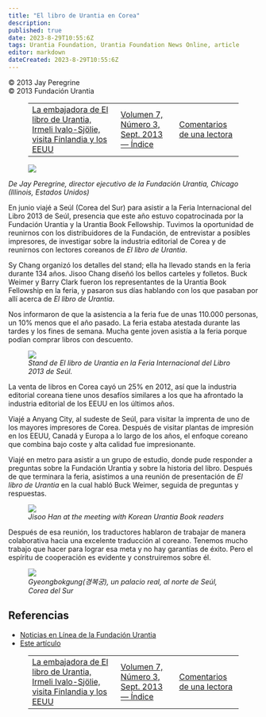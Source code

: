 ```yaml
---
title: "El libro de Urantia en Corea"
description: 
published: true
date: 2023-8-29T10:55:6Z
tags: Urantia Foundation, Urantia Foundation News Online, article
editor: markdown
dateCreated: 2023-8-29T10:55:6Z
---
```


<p class="v-card v-sheet theme--light gray lighten-3 px-2">© 2013 Jay Peregrine<br>© 2013 Fundación Urantia</p>
<figure class="table chapter-navigator">
  <table>
    <tbody>
      <tr>
        <td>
        <a href="/es/article/Irmeli_Sjolie/Urantia_Book_Ambassador_Irmeli_Ivalo_Sjolie_visits_Finland_and_the_USA">
          <span class="mdi mdi-arrow-left-drop-circle"></span><span class="pl-2">La embajadora de El libro de Urantia, Irmeli Ivalo-Sjölie, visita Finlandia y los EEUU</span>
        </a>
        </td>
        <td>
        <a href="/es/index/articles_uf_news_online#volumen-7-número-3-sept-2013">
          <span class="mdi mdi-book-open-variant"></span><span class="pl-2">Volumen 7, Número 3, Sept. 2013 — Índice</span>
        </a>
        </td>
        <td>
        <a href="/es/article/UF_News_Online/A_Readers_Comment_2013_09">
          <span class="pr-2">Comentarios de una lectora</span><span class="mdi mdi-arrow-right-drop-circle"></span>
        </a>
        </td>
      </tr>
    </tbody>
  </table>
</figure>


<figure id="Figure_1" class="image urantiapedia image-style-align-left">
<img src="/image/article/UF_News_Online/2013_09/054.jpg">
</figure>

_De Jay Peregrine, director ejecutivo de la Fundación Urantia, Chicago (Illinois, Estados Unidos)_

En junio viajé a Seúl (Corea del Sur) para asistir a la Feria Internacional del Libro 2013 de Seúl, presencia que este año estuvo copatrocinada por la Fundación Urantia y la Urantia Book Fellowship. Tuvimos la oportunidad de reunirnos con los distribuidores de la Fundación, de entrevistar a posibles impresores, de investigar sobre la industria editorial de Corea y de reunirnos con lectores coreanos de _El libro de Urantia_.

Sy Chang organizó los detalles del stand; ella ha llevado stands en la feria durante 134 años. Jisoo Chang diseñó los bellos carteles y folletos. Buck Weimer y Barry Clark fueron los representantes de la Urantia Book Fellowship en la feria, y pasaron sus días hablando con los que pasaban por allí acerca de _El libro de Urantia_.

Nos informaron de que la asistencia a la feria fue de unas 110.000 personas, un 10% menos que el año pasado. La feria estaba atestada durante las tardes y los fines de semana. Mucha gente joven asistía a la feria porque podían comprar libros con descuento.
<br style="clear:both;"/>

<figure id="Figure_2" class="image urantiapedia">
<img src="/image/article/UF_News_Online/2013_09/059.jpg">
<figcaption><em>Stand de El libro de Urantia
en la Feria Internacional del Libro
2013 de Seúl.</em></figcaption>
</figure>

La venta de libros en Corea cayó un 25% en 2012, así que la industria editorial coreana tiene unos desafíos similares a los que ha afrontado la industria editorial de los EEUU en los últimos años.

Viajé a Anyang City, al sudeste de Seúl, para visitar la imprenta de uno de los mayores impresores de Corea. Después de visitar plantas de impresión en los EEUU, Canadá y Europa a lo largo de los años, el enfoque coreano que combina bajo coste y alta calidad fue impresionante.

Viajé en metro para asistir a un grupo de estudio, donde pude responder a preguntas sobre la Fundación Urantia y sobre la historia del libro. Después de que terminara la feria, asistimos a una reunión de presentación de _El libro de Urantia_ en la cual habló Buck Weimer, seguida de preguntas y respuestas.

<figure id="Figure_3" class="image urantiapedia">
<img src="/image/article/UF_News_Online/2013_09/053.jpg">
<figcaption><em>Jisoo Han at the meeting with Korean Urantia Book readers</em></figcaption>
</figure>

Después de esa reunión, los traductores hablaron de trabajar de manera colaborativa hacia una excelente traducción al coreano. Tenemos mucho trabajo que hacer para lograr esa meta y no hay garantías de éxito. Pero el espíritu de cooperación es evidente y construiremos sobre él.

<figure id="Figure_4" class="image urantiapedia">
<img src="/image/article/UF_News_Online/2013_09/052.jpg">
<figcaption><em>Gyeongbokgung(경복궁), un palacio real, al norte de Seúl, Corea del Sur</em></figcaption>
</figure>


## Referencias

- [Noticias en Línea de la Fundación Urantia](https://www.urantia.org/es/fundacion-urantia/archivos-de-boletin)
- [Este artículo](https://www.urantia.org/es/news/2013-09/el-libro-de-urantia-en-corea)

<figure class="table chapter-navigator">
  <table>
    <tbody>
      <tr>
        <td>
        <a href="/es/article/Irmeli_Sjolie/Urantia_Book_Ambassador_Irmeli_Ivalo_Sjolie_visits_Finland_and_the_USA">
          <span class="mdi mdi-arrow-left-drop-circle"></span><span class="pl-2">La embajadora de El libro de Urantia, Irmeli Ivalo-Sjölie, visita Finlandia y los EEUU</span>
        </a>
        </td>
        <td>
        <a href="/es/index/articles_uf_news_online#volumen-7-número-3-sept-2013">
          <span class="mdi mdi-book-open-variant"></span><span class="pl-2">Volumen 7, Número 3, Sept. 2013 — Índice</span>
        </a>
        </td>
        <td>
        <a href="/es/article/UF_News_Online/A_Readers_Comment_2013_09">
          <span class="pr-2">Comentarios de una lectora</span><span class="mdi mdi-arrow-right-drop-circle"></span>
        </a>
        </td>
      </tr>
    </tbody>
  </table>
</figure>
